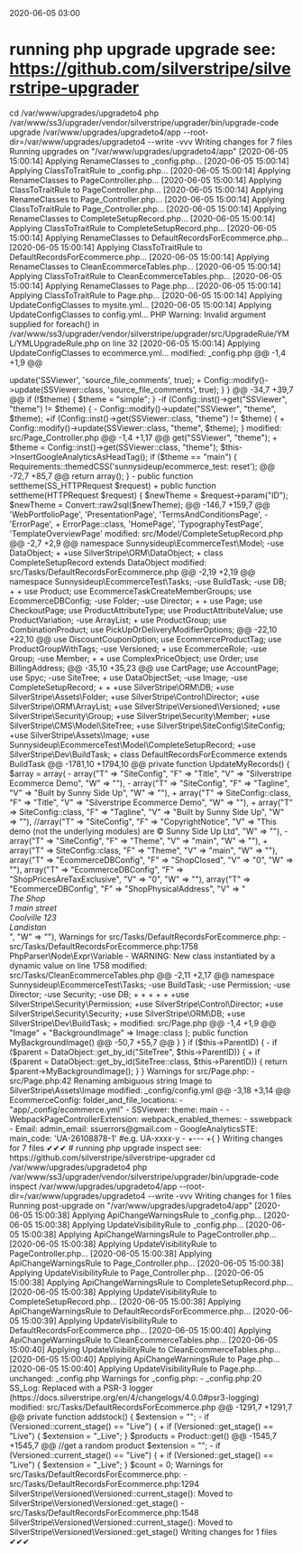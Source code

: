 2020-06-05 03:00

# running php upgrade upgrade see: https://github.com/silverstripe/silverstripe-upgrader
cd /var/www/upgrades/upgradeto4
php /var/www/ss3/upgrader/vendor/silverstripe/upgrader/bin/upgrade-code upgrade /var/www/upgrades/upgradeto4/app  --root-dir=/var/www/upgrades/upgradeto4 --write -vvv
Writing changes for 7 files
Running upgrades on "/var/www/upgrades/upgradeto4/app"
[2020-06-05 15:00:14] Applying RenameClasses to _config.php...
[2020-06-05 15:00:14] Applying ClassToTraitRule to _config.php...
[2020-06-05 15:00:14] Applying RenameClasses to PageController.php...
[2020-06-05 15:00:14] Applying ClassToTraitRule to PageController.php...
[2020-06-05 15:00:14] Applying RenameClasses to Page_Controller.php...
[2020-06-05 15:00:14] Applying ClassToTraitRule to Page_Controller.php...
[2020-06-05 15:00:14] Applying RenameClasses to CompleteSetupRecord.php...
[2020-06-05 15:00:14] Applying ClassToTraitRule to CompleteSetupRecord.php...
[2020-06-05 15:00:14] Applying RenameClasses to DefaultRecordsForEcommerce.php...
[2020-06-05 15:00:14] Applying ClassToTraitRule to DefaultRecordsForEcommerce.php...
[2020-06-05 15:00:14] Applying RenameClasses to CleanEcommerceTables.php...
[2020-06-05 15:00:14] Applying ClassToTraitRule to CleanEcommerceTables.php...
[2020-06-05 15:00:14] Applying RenameClasses to Page.php...
[2020-06-05 15:00:14] Applying ClassToTraitRule to Page.php...
[2020-06-05 15:00:14] Applying UpdateConfigClasses to mysite.yml...
[2020-06-05 15:00:14] Applying UpdateConfigClasses to config.yml...
PHP Warning:  Invalid argument supplied for foreach() in /var/www/ss3/upgrader/vendor/silverstripe/upgrader/src/UpgradeRule/YML/YMLUpgradeRule.php on line 32
[2020-06-05 15:00:14] Applying UpdateConfigClasses to ecommerce.yml...
modified:	_config.php
@@ -1,4 +1,9 @@
 <?php
+
+use SilverStripe\Control\Director;
+use SilverStripe\Core\Config\Config;
+use SilverStripe\View\SSViewer;
+use SilverStripe\Control\Controller;

 global $project;
 $project = 'app';
@@ -17,7 +22,7 @@
 else {
 //      BasicAuth::protect_entire_site();
         if(Director::isDev()) {
-                Config::modify()->update('SSViewer', 'source_file_comments', true);
+                Config::modify()->update(SSViewer::class, 'source_file_comments', true);
         }
 }

@@ -34,7 +39,7 @@
 if (!$theme) {
     $theme = "simple";
 }
-if (Config::inst()->get("SSViewer", "theme") != $theme) {
-    Config::modify()->update("SSViewer", "theme", $theme);
+if (Config::inst()->get(SSViewer::class, "theme") != $theme) {
+    Config::modify()->update(SSViewer::class, "theme", $theme);
 }


modified:	src/Page_Controller.php
@@ -1,4 +1,17 @@
 <?php
+
+use SilverStripe\Core\Config\Config;
+use SilverStripe\View\SSViewer;
+use SilverStripe\View\Requirements;
+use Sunnysideup\EcommerceTest\Model\CompleteSetupRecord;
+use SilverStripe\Control\HTTPRequest;
+use SilverStripe\Core\Convert;
+use SilverStripe\ORM\DB;
+use SilverStripe\Control\Controller;
+use SilverStripe\CMS\Model\SiteTree;
+use SilverStripe\Control\Director;
+use SilverStripe\ErrorPage\ErrorPage;
+use SilverStripe\CMS\Controllers\ContentController;

 class Page_Controller extends ContentController
 {
@@ -36,7 +49,7 @@
         //theme needs to be set TWO times...
         //$theme = Session::get("theme"); if(!$theme) {$theme = "simple";}SSViewer::set_theme($theme);
         parent::init();
-        $theme = Config::inst()->get("SSViewer", "theme");
+        $theme = Config::inst()->get(SSViewer::class, "theme");
         $this->InsertGoogleAnalyticsAsHeadTag();
         if ($theme == "main") {
             Requirements::themedCSS('sunnysideup/ecommerce_test: reset');
@@ -72,7 +85,7 @@
         return array();
     }

-    public function settheme(SS_HTTPRequest $request)
+    public function settheme(HTTPRequest $request)
     {
         $newTheme = $request->param("ID");
         $newTheme = Convert::raw2sql($newTheme);
@@ -146,7 +159,7 @@
             'WebPortfolioPage',
             'PresentationPage',
             'TermsAndConditionsPage',
-            'ErrorPage',
+            ErrorPage::class,
             'HomePage',
             'TypographyTestPage',
             'TemplateOverviewPage'

modified:	src/Model/CompleteSetupRecord.php
@@ -2,7 +2,9 @@

 namespace Sunnysideup\EcommerceTest\Model;

-use DataObject;
+
+use SilverStripe\ORM\DataObject;
+


 class CompleteSetupRecord extends DataObject

modified:	src/Tasks/DefaultRecordsForEcommerce.php
@@ -2,19 +2,19 @@

 namespace Sunnysideup\EcommerceTest\Tasks;

-use BuildTask;
-use DB;
+
+
 use Product;
 use EcommerceTaskCreateMemberGroups;
 use EcommerceDBConfig;
-use Folder;
-use Director;
+
+
 use Page;
 use CheckoutPage;
 use ProductAttributeType;
 use ProductAttributeValue;
 use ProductVariation;
-use ArrayList;
+
 use ProductGroup;
 use CombinationProduct;
 use PickUpOrDeliveryModifierOptions;
@@ -22,10 +22,10 @@
 use DiscountCouponOption;
 use EcommerceProductTag;
 use ProductGroupWithTags;
-use Versioned;
+
 use EcommerceRole;
-use Group;
-use Member;
+
+
 use ComplexPriceObject;
 use Order;
 use BillingAddress;
@@ -35,10 +35,23 @@
 use CartPage;
 use AccountPage;
 use Spyc;
-use SiteTree;
+
 use DataObjectSet;
-use Image;
-use CompleteSetupRecord;
+
+
+use SilverStripe\ORM\DB;
+use SilverStripe\Assets\Folder;
+use SilverStripe\Control\Director;
+use SilverStripe\ORM\ArrayList;
+use SilverStripe\Versioned\Versioned;
+use SilverStripe\Security\Group;
+use SilverStripe\Security\Member;
+use SilverStripe\CMS\Model\SiteTree;
+use SilverStripe\SiteConfig\SiteConfig;
+use SilverStripe\Assets\Image;
+use Sunnysideup\EcommerceTest\Model\CompleteSetupRecord;
+use SilverStripe\Dev\BuildTask;
+


 class DefaultRecordsForEcommerce extends BuildTask
@@ -1781,10 +1794,10 @@
     private function UpdateMyRecords()
     {
         $array = array(
-            array("T" => "SiteConfig", "F" => "Title", "V" => "Silverstripe Ecommerce Demo", "W" => ""),
-            array("T" => "SiteConfig", "F" => "Tagline", "V" => "Built by Sunny Side Up", "W" => ""),
+            array("T" => SiteConfig::class, "F" => "Title", "V" => "Silverstripe Ecommerce Demo", "W" => ""),
+            array("T" => SiteConfig::class, "F" => "Tagline", "V" => "Built by Sunny Side Up", "W" => ""),
             //array("T" => "SiteConfig", "F" => "CopyrightNotice", "V" => "This demo (not the underlying modules) are &copy; Sunny Side Up Ltd", "W" => ""),
-            array("T" => "SiteConfig", "F" => "Theme", "V" => "main", "W" => ""),
+            array("T" => SiteConfig::class, "F" => "Theme", "V" => "main", "W" => ""),
             array("T" => "EcommerceDBConfig", "F" => "ShopClosed", "V" => "0", "W" => ""),
             array("T" => "EcommerceDBConfig", "F" => "ShopPricesAreTaxExclusive", "V" => "0", "W" => ""),
             array("T" => "EcommerceDBConfig", "F" => "ShopPhysicalAddress", "V" => "<address>The Shop<br />1 main street<br />Coolville 123<br />Landistan</address>", "W" => ""),

Warnings for src/Tasks/DefaultRecordsForEcommerce.php:
 - src/Tasks/DefaultRecordsForEcommerce.php:1758 PhpParser\Node\Expr\Variable
 - WARNING: New class instantiated by a dynamic value on line 1758

modified:	src/Tasks/CleanEcommerceTables.php
@@ -2,11 +2,17 @@

 namespace Sunnysideup\EcommerceTest\Tasks;

-use BuildTask;
-use Permission;
-use Director;
-use Security;
-use DB;
+
+
+
+
+
+use SilverStripe\Security\Permission;
+use SilverStripe\Control\Director;
+use SilverStripe\Security\Security;
+use SilverStripe\ORM\DB;
+use SilverStripe\Dev\BuildTask;
+




modified:	src/Page.php
@@ -1,4 +1,9 @@
 <?php
+
+use SilverStripe\Assets\Image;
+use SilverStripe\CMS\Model\SiteTree;
+use SilverStripe\ORM\DataObject;
+use SilverStripe\SiteConfig\SiteConfig;

 class Page extends SiteTree
 {
@@ -39,7 +44,7 @@
   * ### @@@@ STOP REPLACEMENT @@@@ ###
   */
     private static $has_one = array(
-        "BackgroundImage" => "Image"
+        "BackgroundImage" => Image::class
     );

     public function MyBackgroundImage()
@@ -50,7 +55,7 @@
             }
         }
         if ($this->ParentID) {
-            if ($parent = DataObject::get_by_id("SiteTree", $this->ParentID)) {
+            if ($parent = DataObject::get_by_id(SiteTree::class, $this->ParentID)) {
                 return $parent->MyBackgroundImage();
             }
         }

Warnings for src/Page.php:
 - src/Page.php:42 Renaming ambiguous string Image to SilverStripe\Assets\Image

modified:	_config/config.yml
@@ -3,18 +3,14 @@
 EcommerceConfig:
   folder_and_file_locations:
     - "app/_config/ecommerce.yml"
-
 SSViewer:
   theme: main
-
-
 WebpackPageControllerExtension:
   webpack_enabled_themes:
     - sswebpack
-
 Email:
   admin_email: ssuerrors@gmail.com
-
 GoogleAnalyticsSTE:
   main_code: 'UA-26108878-1' #e.g. UA-xxxx-y
-
+---
+{  }

Writing changes for 7 files
✔✔✔
# running php upgrade inspect see: https://github.com/silverstripe/silverstripe-upgrader
cd /var/www/upgrades/upgradeto4
php /var/www/ss3/upgrader/vendor/silverstripe/upgrader/bin/upgrade-code inspect /var/www/upgrades/upgradeto4/app  --root-dir=/var/www/upgrades/upgradeto4 --write -vvv
Writing changes for 1 files
Running post-upgrade on "/var/www/upgrades/upgradeto4/app"
[2020-06-05 15:00:38] Applying ApiChangeWarningsRule to _config.php...
[2020-06-05 15:00:38] Applying UpdateVisibilityRule to _config.php...
[2020-06-05 15:00:38] Applying ApiChangeWarningsRule to PageController.php...
[2020-06-05 15:00:38] Applying UpdateVisibilityRule to PageController.php...
[2020-06-05 15:00:38] Applying ApiChangeWarningsRule to Page_Controller.php...
[2020-06-05 15:00:38] Applying UpdateVisibilityRule to Page_Controller.php...
[2020-06-05 15:00:38] Applying ApiChangeWarningsRule to CompleteSetupRecord.php...
[2020-06-05 15:00:38] Applying UpdateVisibilityRule to CompleteSetupRecord.php...
[2020-06-05 15:00:38] Applying ApiChangeWarningsRule to DefaultRecordsForEcommerce.php...
[2020-06-05 15:00:39] Applying UpdateVisibilityRule to DefaultRecordsForEcommerce.php...
[2020-06-05 15:00:40] Applying ApiChangeWarningsRule to CleanEcommerceTables.php...
[2020-06-05 15:00:40] Applying UpdateVisibilityRule to CleanEcommerceTables.php...
[2020-06-05 15:00:40] Applying ApiChangeWarningsRule to Page.php...
[2020-06-05 15:00:40] Applying UpdateVisibilityRule to Page.php...
unchanged:	_config.php
Warnings for _config.php:
 - _config.php:20 SS_Log: Replaced with a PSR-3 logger (https://docs.silverstripe.org/en/4/changelogs/4.0.0#psr3-logging)
modified:	src/Tasks/DefaultRecordsForEcommerce.php
@@ -1291,7 +1291,7 @@
     private function addstock()
     {
         $extension = "";
-        if (Versioned::current_stage() == "Live") {
+        if (Versioned::get_stage() == "Live") {
             $extension = "_Live";
         }
         $products = Product::get()
@@ -1545,7 +1545,7 @@

         //get a random product
         $extension = "";
-        if (Versioned::current_stage() == "Live") {
+        if (Versioned::get_stage() == "Live") {
             $extension = "_Live";
         }
         $count = 0;

Warnings for src/Tasks/DefaultRecordsForEcommerce.php:
 - src/Tasks/DefaultRecordsForEcommerce.php:1294 SilverStripe\Versioned\Versioned::current_stage(): Moved to SilverStripe\Versioned\Versioned::get_stage()
 - src/Tasks/DefaultRecordsForEcommerce.php:1548 SilverStripe\Versioned\Versioned::current_stage(): Moved to SilverStripe\Versioned\Versioned::get_stage()
Writing changes for 1 files
✔✔✔
